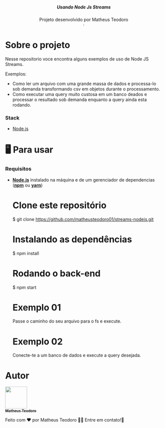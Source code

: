 


<p align="center">

  <h5 align="center">Usando Node Js Streams</h5>

  <p align="center">
    Projeto desenvolvido por Matheus Teodoro
    <br />
    ·
 
  </p>
</p>

# Sobre o projeto

Nesse repositorio voce encontra alguns exemplos de uso de Node JS Streams.

Exemplos:

- Como ler um arquivo com uma grande massa de dados e processa-lo sob demanda transformando csv em objetos durante o processamento.
- Como executar uma query muito custosa em um banco deados e processar o resultado sob demanda enquanto a query ainda esta rodando.

### Stack

- [Node.js](https://nodejs.org/en/)

# 🖥️ Para usar

### Requisitos

- **[Node.js](https://nodejs.org/en/)** instalado na máquina e de um gerenciador de dependencias (**[npm](https://www.npmjs.com/)** ou **[yarn](https://yarnpkg.com/)**)



  # Clone este repositório
  $ git clone https://github.com/matheusteodoro01/streams-nodejs.git

  # Instalando as dependências
  $ npm install

  # Rodando o back-end
  $ npm start
  
   # Exemplo 01
  Passe o caminho do seu arquivo para o fs e execute.
  # Exemplo 02
  Conecte-te a um banco de dados e execute a query desejada.

# Autor

<a href="https://github.com/matheusteodoro01/">
 <img src="https://avatars.githubusercontent.com/u/60862196?v=4" width="70px;" alt=""/>
 <br />
 <sub><b>Matheus Teodoro</b></sub>
</a>

Feito com ❤️ por Matheus Teodoro :wave::wave: Entre em contato!🚀

<a href="https://www.linkedin.com/in/matheus-teodoro-7bb92818a/">
</a>


